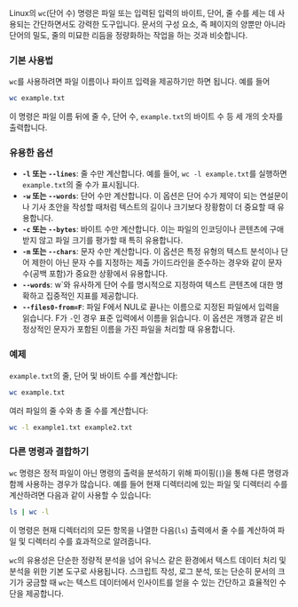 Linux의 `wc`(단어 수) 명령은 파일 또는 입력된 입력의 바이트, 단어, 줄 수를 세는 데 사용되는 간단하면서도 강력한 도구입니다. 문서의 구성 요소, 즉 페이지의 양뿐만 아니라 단어의 밀도, 줄의 미묘한 리듬을 정량화하는 작업을 하는 것과 비슷합니다.

### 기본 사용법

`wc`를 사용하려면 파일 이름이나 파이프 입력을 제공하기만 하면 됩니다. 예를 들어

```sh
wc example.txt
```

이 명령은 파일 이름 뒤에 줄 수, 단어 수, `example.txt`의 바이트 수 등 세 개의 숫자를 출력합니다.

### 유용한 옵션

- **`-l` 또는 `--lines`**: 줄 수만 계산합니다. 예를 들어, `wc -l example.txt`를 실행하면 `example.txt`의 줄 수가 표시됩니다.
- **`-w` 또는 `--words`**: 단어 수만 계산합니다. 이 옵션은 단어 수가 제약이 되는 연설문이나 기사 초안을 작성할 때처럼 텍스트의 길이나 크기보다 장황함이 더 중요할 때 유용합니다.
- **`-c` 또는 `--bytes`**: 바이트 수만 계산합니다. 이는 파일의 인코딩이나 콘텐츠에 구애받지 않고 파일 크기를 평가할 때 특히 유용합니다.
- **`-m` 또는 `--chars`**: 문자 수만 계산합니다. 이 옵션은 특정 유형의 텍스트 분석이나 단어 제한이 아닌 문자 수를 지정하는 제출 가이드라인을 준수하는 경우와 같이 문자 수(공백 포함)가 중요한 상황에서 유용합니다.
- **`--words`**: w`와 유사하게 단어 수를 명시적으로 지정하여 텍스트 콘텐츠에 대한 명확하고 집중적인 지표를 제공합니다.
- **`--files0-from=F`**: 파일 F에서 NUL로 끝나는 이름으로 지정된 파일에서 입력을 읽습니다. F가 `-`인 경우 표준 입력에서 이름을 읽습니다. 이 옵션은 개행과 같은 비정상적인 문자가 포함된 이름을 가진 파일을 처리할 때 유용합니다.

### 예제

`example.txt`의 줄, 단어 및 바이트 수를 계산합니다:

```sh
wc example.txt
```

여러 파일의 줄 수와 총 줄 수를 계산합니다:

```sh
wc -l example1.txt example2.txt
```

### 다른 명령과 결합하기

`wc` 명령은 정적 파일이 아닌 명령의 출력을 분석하기 위해 파이핑(`|`)을 통해 다른 명령과 함께 사용하는 경우가 많습니다. 예를 들어 현재 디렉터리에 있는 파일 및 디렉터리 수를 계산하려면 다음과 같이 사용할 수 있습니다:

```sh
ls | wc -l
```

이 명령은 현재 디렉터리의 모든 항목을 나열한 다음(`ls`) 출력에서 줄 수를 계산하여 파일 및 디렉터리 수를 효과적으로 알려줍니다.

`wc`의 유용성은 단순한 정량적 분석을 넘어 유닉스 같은 환경에서 텍스트 데이터 처리 및 분석을 위한 기본 도구로 사용됩니다. 스크립트 작성, 로그 분석, 또는 단순히 문서의 크기가 궁금할 때 `wc`는 텍스트 데이터에서 인사이트를 얻을 수 있는 간단하고 효율적인 수단을 제공합니다.
